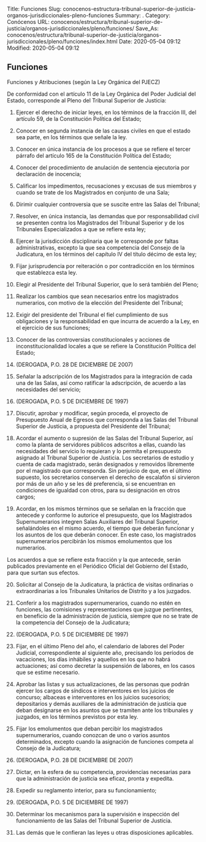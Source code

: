 Title: Funciones
Slug: conocenos-estructura-tribunal-superior-de-justicia-organos-jurisdiccionales-pleno-funciones
Summary: .
Category: Conócenos
URL: conocenos/estructura/tribunal-superior-de-justicia/organos-jurisdiccionales/pleno/funciones/
Save_As: conocenos/estructura/tribunal-superior-de-justicia/organos-jurisdiccionales/pleno/funciones/index.html
Date: 2020-05-04 09:12
Modified: 2020-05-04 09:12


## Funciones

Funciones y Atribuciones (según la Ley Orgánica del PJECZ)

De conformidad con el artículo 11 de la Ley Orgánica del Poder Judicial del Estado, corresponde al Pleno del Tribunal Superior de Justicia:

1) Ejercer el derecho de iniciar leyes, en los términos de la fracción III, del artículo 59, de la Constitución Política del Estado;

2) Conocer en segunda instancia de las causas civiles en que el estado sea parte, en los términos que señale la ley.

3) Conocer en única instancia de los procesos a que se refiere el tercer párrafo del artículo 165 de la Constitución Política del Estado;

4) Conocer del procedimiento de anulación de sentencia ejecutoria por declaración de inocencia;

5) Calificar los impedimentos, recusaciones y excusas de sus miembros y cuando se trate de los Magistrados en conjunto de una Sala;

6) Dirimir cualquier controversia que se suscite entre las Salas del Tribunal;

7) Resolver, en única instancia, las demandas que por responsabilidad civil se presenten contra los Magistrados del Tribunal Superior y de los Tribunales Especializados a que se refiere esta ley;

8) Ejercer la jurisdicción disciplinaria que le corresponde por faltas administrativas, excepto la que sea competencia del Consejo de la Judicatura, en los términos del capítulo IV del  título décimo de esta ley;

9) Fijar jurisprudencia por reiteración o por contradicción en los términos que establezca esta ley.

10) Elegir al Presidente del Tribunal Superior, que lo será también del Pleno;

11) Realizar los cambios que sean necesarios entre los magistrados numerarios, con motivo de la elección del Presidente del Tribunal;

12) Exigir del presidente del Tribunal el fiel cumplimiento de sus obligaciones y la responsabilidad en que incurra de acuerdo a la Ley, en el ejercicio de sus funciones;

13) Conocer de las controversias constitucionales y acciones de inconstitucionalidad locales a que se refiere la Constitución Política del Estado;

14) (DEROGADA, P.O. 28 DE DICIEMBRE DE 2007)

15) Señalar la adscripción de los Magistrados para la integración de cada una de las Salas, así como ratificar la adscripción, de acuerdo a las necesidades del servicio;

16) (DEROGADA, P.O. 5 DE DICIEMBRE DE 1997)

17) Discutir, aprobar y modificar, según proceda, el proyecto de Presupuesto Anual de Egresos que corresponda a las Salas del Tribunal Superior de Justicia, a propuesta del Presidente del Tribunal;

18) Acordar el aumento o supresión de las Salas del Tribunal Superior, así como  la planta de servidores públicos adscritos a ellas, cuando las necesidades del servicio lo requieran y lo permita el presupuesto asignado al Tribunal Superior de Justicia. Los secretarios de estudio y cuenta de cada magistrado, serán designados y removidos libremente por el magistrado que corresponda. Sin perjuicio de que, en el último supuesto, los secretarios conserven el derecho de escalafón si sirvieron por más de un año y se les dé preferencia, si  se encuentran en condiciones de igualdad con otros, para su designación en otros cargos;

19) Acordar, en los mismos términos que se señalan en la fracción que antecede y conforme lo autorice el presupuesto, que los Magistrados Supernumerarios integren Salas Auxiliares del Tribunal Superior, señalándoles en el mismo acuerdo, el tiempo que deberán funcionar y los asuntos de los que deberán conocer. En este caso, los magistrados supernumerarios percibirán los mismos emolumentos que los numerarios.

Los acuerdos a que se refiere esta fracción y la que antecede, serán publicados previamente en el Periódico Oficial del Gobierno del Estado, para que surtan sus efectos.

20) Solicitar al Consejo de la Judicatura, la práctica de visitas ordinarias o extraordinarias a los Tribunales Unitarios de Distrito y a los juzgados.

21) Conferir a los magistrados supernumerarios, cuando no estén en funciones, las comisiones y representaciones que juzgue pertinentes, en beneficio de la administración de justicia, siempre que no se trate de la competencia del Consejo de la Judicatura;

22) (DEROGADA, P.O. 5 DE DICIEMBRE DE 1997)

23) Fijar, en el último Pleno del año, el calendario de labores del Poder Judicial, correspondiente al siguiente año, precisando los períodos de vacaciones, los días inhábiles y aquellos en los que no habrá actuaciones; así como decretar la suspensión de labores, en los casos que se estime necesario.

24) Aprobar las listas y sus actualizaciones, de las personas que podrán ejercer los cargos de síndicos e interventores en los juicios de concurso; albaceas e interventores en los juicios sucesorios; depositarios y demás auxiliares de la administración de justicia que deban designarse en los asuntos que se tramiten ante los tribunales y juzgados, en los términos previstos por esta ley.

25) Fijar los emolumentos que deban percibir los magistrados supernumerarios, cuando conozcan de uno o varios asuntos determinados, excepto cuando la asignación de funciones competa al Consejo de la Judicatura;

26) (DEROGADA, P.O. 28 DE DICIEMBRE DE 2007)

27) Dictar, en la esfera de su competencia, providencias necesarias para que la administración de justicia sea eficaz, pronta y expedita.

28) Expedir su reglamento interior, para su funcionamiento;

29) (DEROGADA, P.O. 5 DE DICIEMBRE DE 1997)

30) Determinar los mecanismos para la supervisión e inspección del funcionamiento de las Salas del Tribunal Superior de Justicia.

31) Las demás que le confieran las leyes u otras disposiciones aplicables.



